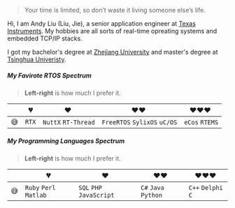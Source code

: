 > Your time is limited, so don’t waste it living someone else’s life. 

Hi, I am Andy Liu (Liu, Jie), a senior application engineer at [Texas Instruments](http://www.ti.com/). My hobbies are all sorts of real-time opreating systems and embedded TCP/IP stacks.

I got my bachelor's degree at [Zhejiang University](https://en.wikipedia.org/wiki/Zhejiang_University) and master's degree at [Tsinghua Univeristy](https://en.wikipedia.org/wiki/Tsinghua_University).

##### My Favirote RTOS Spectrum
> __Left-right__ is how much I prefer it. 

|     | 💔️           | ❤️ ️                 | ❤️❤️ ️                     | ❤️❤️❤️ ️               |
| --- | ------------- | -------------------- | -------------------------- | ---------------------- |
| 😅  | `RTX`         | `NuttX`  `RT-Thread` | `FreeRTOS` `SylixOS` `uC/OS`  | `eCos` `RTEMS`    |

##### My Programming Languages Spectrum

> __Left-right__ is how much I prefer it. 

|     | 💔️           | ❤️ ️                 | ❤️❤️ ️                     | ❤️❤️❤️ ️               |
| --- | ------------- | -------------------- | -------------------------- | ---------------------- |
| 😅  |  `Ruby` `Perl` `Matlab`| `SQL` `PHP` `JavaScript`   | `C#` `Java` `Python`     | `C++` `Delphi` `C`  |



